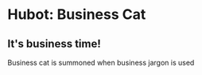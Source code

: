 # Hubot: Business Cat
## It's business time!

Business cat is summoned when business jargon is used
